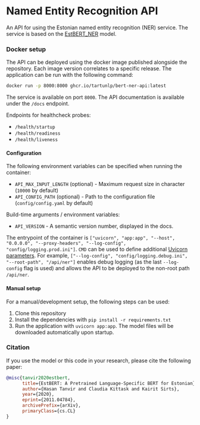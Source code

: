 # Named Entity Recognition API

An API for using the Estonian named entity recognition (NER) service. The service is based on
the [EstBERT_NER](https://huggingface.co/tartuNLP/EstBERT_NER) model.

### Docker setup

The API can be deployed using the docker image published alongside the repository. Each image version correlates to a
specific release. The application can be run with the following command:

```bash
docker run -p 8000:8000 ghcr.io/tartunlp/bert-ner-api:latest
```

The service is available on port `8000`. The API documentation is available under the `/docs` endpoint.

Endpoints for healthcheck probes:

- `/health/startup`
- `/health/readiness`
- `/health/liveness`

#### Configuration

The following environment variables can be specified when running the container:

- `API_MAX_INPUT_LENGTH` (optional) - Maximum request size in character (`10000` by default)
- `API_CONFIG_PATH` (optional) - Path to the configuration file (`config/config.yaml` by default)

Build-time arguments / environment variables:

- `API_VERSION` - A semantic version number, displayed in the docs.

The entrypoint of the container
is `["uvicorn", "app:app", "--host", "0.0.0.0", "--proxy-headers", "--log-config", "config/logging.prod.ini"]`.
`CMD` can be used to define additional [Uvicorn parameters](https://www.uvicorn.org/deployment/). For
example, `["--log-config", "config/logging.debug.ini", "--root-path", "/api/ner"]`
enables debug logging (as the last `--log-config` flag is used) and allows the API to be deployed to the non-root
path `/api/ner`.


#### Manual setup

For a manual/development setup, the following steps can be used:

1. Clone this repository
2. Install the dependencies with `pip install -r requirements.txt`
3. Run the application with `uvicorn app:app`. The model files will be downloaded automatically upon startup.

### Citation

If you use the model or this code in your research, please cite the following paper:

```bibtex
@misc{tanvir2020estbert,
      title={EstBERT: A Pretrained Language-Specific BERT for Estonian}, 
      author={Hasan Tanvir and Claudia Kittask and Kairit Sirts},
      year={2020},
      eprint={2011.04784},
      archivePrefix={arXiv},
      primaryClass={cs.CL}
}
```